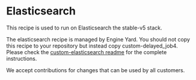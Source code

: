 # Elasticsearch

This recipe is used to run on Elasticsearch the stable-v5 stack.

The elasticsearch recipe is managed by Engine Yard. You should not copy this recipe to your repository but instead copy custom-delayed_job4. Please check the [custom-elasticsearch readme](../../custom-cookbooks/elasticsearch/cookbooks/custom-elasticsearch) for the complete instructions.

We accept contributions for changes that can be used by all customers.
